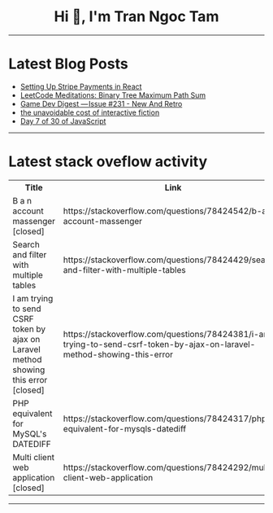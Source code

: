 <h1 align="center">Hi 👋, I'm Tran Ngoc Tam</h1>

---

# Latest Blog Posts 
<!-- BLOG-POST-LIST:START -->
- [Setting Up Stripe Payments in React](https://dev.to/codeparrot/setting-up-stripe-payments-in-react-3bbn)
- [LeetCode Meditations: Binary Tree Maximum Path Sum](https://dev.to/rivea0/leetcode-meditations-binary-tree-maximum-path-sum-45a3)
- [Game Dev Digest — Issue #231 - New And Retro](https://dev.to/gamedevdigest/game-dev-digest-issue-231-new-and-retro-2mbf)
- [the unavoidable cost of interactive fiction](https://dev.to/onwritinggames/the-unavoidable-cost-of-interactive-fiction-2mo4)
- [Day 7 of 30 of JavaScript](https://dev.to/akshat0610/day-7-of-30-of-javascript-3hmd)
<!-- BLOG-POST-LIST:END -->

---

# Latest stack oveflow activity
<table>
  <tr><th>Title</th><th>Link</th></tr>
  <!-- STACKOVERFLOW:START --><tr><td>B a n account massenger [closed]</td><td>https://stackoverflow.com/questions/78424542/b-a-n-account-massenger</td></tr><tr><td>Search and filter with multiple tables</td><td>https://stackoverflow.com/questions/78424429/search-and-filter-with-multiple-tables</td></tr><tr><td>I am trying to send CSRF token by ajax on Laravel method showing this error [closed]</td><td>https://stackoverflow.com/questions/78424381/i-am-trying-to-send-csrf-token-by-ajax-on-laravel-method-showing-this-error</td></tr><tr><td>PHP equivalent for MySQL&#39;s DATEDIFF</td><td>https://stackoverflow.com/questions/78424317/php-equivalent-for-mysqls-datediff</td></tr><tr><td>Multi client web application [closed]</td><td>https://stackoverflow.com/questions/78424292/multi-client-web-application</td></tr><!-- STACKOVERFLOW:END -->
</table>

---


